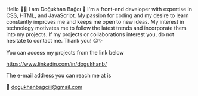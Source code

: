 Hello 🖐🏼 I am Doğukhan Bağcı 🔭
I'm a front-end developer with expertise in CSS, HTML, and JavaScript. My passion for coding and my desire to learn constantly improves me and keeps me open to new ideas. My interest in technology motivates me to follow the latest trends and incorporate them into my projects.
If my projects or collaborations interest you, do not hesitate to contact me. Thank you! 😊✨

You can access my projects from the link below 

https://www.linkedin.com/in/dogukhanb/

The e-mail address you can reach me at is 

📧 dogukhanbagciii@gmail.com
